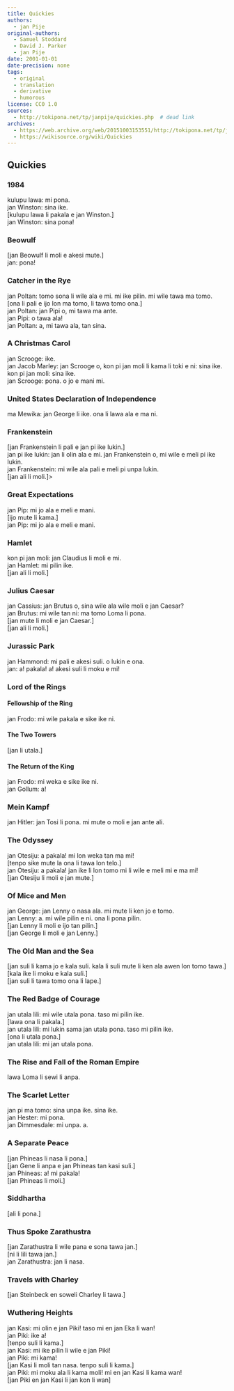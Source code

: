 ```yaml
---
title: Quickies
authors:
  - jan Pije
original-authors:
  - Samuel Stoddard
  - David J. Parker
  - jan Pije
date: 2001-01-01
date-precision: none
tags:
  - original
  - translation
  - derivative
  - humorous
license: CC0 1.0
sources:
  - http://tokipona.net/tp/janpije/quickies.php  # dead link
archives:
  - https://web.archive.org/web/20151003153551/http://tokipona.net/tp/janpije/quickies.php
  - https://wikisource.org/wiki/Quickies
---
```


<!--
The idea for Toki Pona Quickies is based on [Book-A-Minute](http://rinkworks.com/bookaminute/).

If you'd like to contribute additional Quickies, please [contact me](https://web.archive.org/web/20151003153551/http://tokipona.net/tp/janpije/contact.php).
-->

## Quickies

### 1984
kulupu lawa: mi pona.  \
jan Winston: sina ike.  \
\[kulupu lawa li pakala e jan Winston.]  \
jan Winston: sina pona!

### Beowulf
\[jan Beowulf li moli e akesi mute.]  \
jan: pona!

### Catcher in the Rye <!-- (submitted by Toki Ponan "Caesium Rubidium") -->
jan Poltan: tomo sona li wile ala e mi. mi ike pilin. mi wile tawa ma tomo.  \
\[ona li pali e ijo lon ma tomo, li tawa tomo ona.]  \
jan Poltan: jan Pipi o, mi tawa ma ante.  \
jan Pipi: o tawa ala!  \
jan Poltan: a, mi tawa ala, tan sina.

### A Christmas Carol
jan Scrooge: ike.  \
jan Jacob Marley: jan Scrooge o, kon pi jan moli li kama li toki e ni: sina ike.  \
kon pi jan moli: sina ike.  \
jan Scrooge: pona. o jo e mani mi.

### United States Declaration of Independence
ma Mewika: jan George li ike. ona li lawa ala e ma ni. 

### Frankenstein
\[jan Frankenstein li pali e jan pi ike lukin.]  \
jan pi ike lukin: jan li olin ala e mi. jan Frankenstein o, mi wile e meli pi ike lukin.  \
jan Frankenstein: mi wile ala pali e meli pi unpa lukin.  \
\[jan ali li moli.]>

### Great Expectations
jan Pip: mi jo ala e meli e mani.  \
\[ijo mute li kama.]  \
jan Pip: mi jo ala e meli e mani.

### Hamlet
kon pi jan moli: jan Claudius li moli e mi.  \
jan Hamlet: mi pilin ike.  \
\[jan ali li moli.]

### Julius Caesar
jan Cassius: jan Brutus o, sina wile ala wile moli e jan Caesar?  \
jan Brutus: mi wile tan ni: ma tomo Loma li pona.  \
\[jan mute li moli e jan Caesar.]  \
\[jan ali li moli.] 

### Jurassic Park
jan Hammond: mi pali e akesi suli. o lukin e ona.  \
jan: a! pakala! a! akesi suli li moku e mi!

### Lord of the Rings

#### Fellowship of the Ring
jan Frodo: mi wile pakala e sike ike ni.

#### The Two Towers
\[jan li utala.]

#### The Return of the King
jan Frodo: mi weka e sike ike ni.  \
jan Gollum: a!

### Mein Kampf
jan Hitler: jan Tosi li pona. mi mute o moli e jan ante ali. 

### The Odyssey <!-- (submitted by Toki Ponan "Caesium Rubidium") -->
jan Otesiju: a pakala! mi lon weka tan ma mi!  \
\[tenpo sike mute la ona li tawa lon telo.]  \
jan Otesiju: a pakala! jan ike li lon tomo mi li wile e meli mi e ma mi!  \
\[jan Otesiju li moli e jan mute.]

### Of Mice and Men
jan George: jan Lenny o nasa ala. mi mute li ken jo e tomo.  \
jan Lenny: a. mi wile pilin e ni. ona li pona pilin.  \
\[jan Lenny li moli e ijo tan pilin.]  \
\[jan George li moli e jan Lenny.]

### The Old Man and the Sea
\[jan suli li kama jo e kala suli. kala li suli mute li ken ala awen lon tomo tawa.]  \
\[kala ike li moku e kala suli.]  \
\[jan suli li tawa tomo ona li lape.]

### The Red Badge of Courage
jan utala lili: mi wile utala pona. taso mi pilin ike.  \
\[lawa ona li pakala.]  \
jan utala lili: mi lukin sama jan utala pona. taso mi pilin ike.  \
\[ona li utala pona.]  \
jan utala lili: mi jan utala pona.

### The Rise and Fall of the Roman Empire
lawa Loma li sewi li anpa.

### The Scarlet Letter
jan pi ma tomo: sina unpa ike. sina ike.  \
jan Hester: mi pona.  \
jan Dimmesdale: mi unpa. a.

### A Separate Peace
\[jan Phineas li nasa li pona.]  \
\[jan Gene li anpa e jan Phineas tan kasi suli.]  \
jan Phineas: a! mi pakala!  \
\[jan Phineas li moli.]

### Siddhartha
\[ali li pona.] 

### Thus Spoke Zarathustra
\[jan Zarathustra li wile pana e sona tawa jan.]  \
\[ni li lili tawa jan.]  \
jan Zarathustra: jan li nasa.

### Travels with Charley
\[jan Steinbeck en soweli Charley li tawa.]

### Wuthering Heights <!-- (submitted by Toki Ponan "Caesium Rubidium") -->
jan Kasi: mi olin e jan Piki! taso mi en jan Eka li wan!  \
jan Piki: ike a!  \
\[tenpo suli li kama.]  \
jan Kasi: mi ike pilin li wile e jan Piki!  \
jan Piki: mi kama!  \
\[jan Kasi li moli tan nasa. tenpo suli li kama.]  \
jan Piki: mi moku ala li kama moli! mi en jan Kasi li kama wan!  \
\[jan Piki en jan Kasi li jan kon li wan] 


